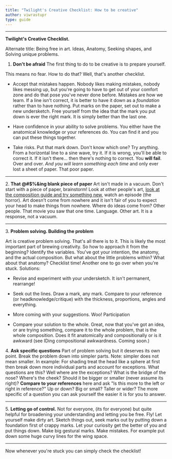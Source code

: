 ```yaml
---
title: "Twilight's Creative Checklist: How to be creative"
author: viwrastupr
type: guide
---
```


<Ponymote mote="rdsmile" text="How to be creative?"/>
<Ponymote mote="rdsitting" text="That takes talent baby."/>
<Ponymote mote="twiquery" text="Sorry Rainbow, but you're 100% wrong."/>
<Ponymote mote="twismile" text="Creativity takes practice, knowledge, and accepting mistakes."/>
<Ponymote mote="twibeam" text="And tips, but we have those here for ya."/>
<Ponymote mote="rdcool" text="Well, I'll listen, but I'm not gonna be happy about it."/>
<Ponymote mote="twisquint" text="Oh you... now! on to being creative..."/>
<Ponymote mote="rdwut" text="I have no idea what I'm doing."/>
<Ponymote mote="twismile" text="And that's the great part.  You have the freedom to do anything!  You can play!"/>
<Ponymote mote="soawesome" text="I like play. ...but wait, its you."/>
<Ponymote mote="rdannoyed" text="There are rules, aren't there?"/>
<Ponymote mote="twistare" text="Yes."/>
<Ponymote mote="twismug" text="It's a checklist in fact!"/>
<Ponymote mote="louder" text="You..."/>

-----

**Twilight's Creative Checklist.**

Alternate title: Being free in art. Ideas, Anatomy, Seeking shapes, and Solving unique problems.

1.  **Don't be afraid** The first thing to do to be creative is to prepare yourself. 
<Ponymote mote="twibeam" text="Checklists in checklists!"/>

This means no fear. How to do that? Well, that's another checklist.

-   Accept that mistakes happen. Nobody likes making mistakes, nobody likes messing up, but you're going to have to get out of your comfort zone and do that pose you've never done before. Mistakes are how we learn. If a line isn't correct, it is better to have it down as a _foundation_ rather than to have nothing. Put marks on the paper, set out to make a new undersketch. Free yourself from the idea that the mark you put down is ever the right mark. It is simply better than the last one.

-   Have confidence in your ability to solve problems. You either have the anatomical knowledge or your references do. You can find it and you can put these things together.

-   Take risks. Put that mark down. Don't know which one? Try anything. From a horizontal line to a sine wave, try it. If it is wrong, you'll be able to correct it. If it isn't there... then there's nothing to correct. You **will fail**. Over and over. _And you will learn something each time_ and only ever lost a sheet of paper. That poor paper.

-----

2\. **That @#$%&ing blank piece of paper** Art isn't made in a vacuum. Don't start with a piece of paper, brainstorm! Look at other people's art, [look at the composition guide and try something new](http://www.reddit.com/r/MLPdrawingschool/comments/qd2uq/), watch an episode (the horror). Art doesn't come from nowhere and it isn't fair of you to expect your head to make things from nowhere. Where do ideas come from? Other people. That movie you saw that one time. Language. Other art. It is a response, not a vacuum.

-----

3\. **Problem solving. Building the problem** 
<Ponymote mote="rdcool" text="I sense another checklist coming on."/>

Art is creative problem solving. That's all there is to it. This is likely the most important part of brewing creativity. So how to approach it from the beginning? Identify the variables. You've got your intention, the anatomy, and the actual composition. But what about the little problems within? What about that anatomy? Checklist time! Another one to go over when you're stuck. Solutions:

-   Revise and experiment with your undersketch. It isn't permanent, rearrange!

-   Seek out the lines. Draw a mark, any mark. Compare to your reference (or headknowledge/critique) with the thickness, proportions, angles and everything.

-   More coming with your suggestions. Woo! Participation <Ponymote mote="twicrazy" text="My brain's not fried at all."/>

-   Compare your solution to the whole. Great, now that you've got an idea, or are trying something, compare it to the whole problem, that is the whole composition. Does it fit anatomically and compositionally or is it awkward (see IDing compositional awkwardness. Coming soon.)

4\. **Ask specific questions** Part of problem solving but it deserves its own point. Break the problem down into simpler parts. Note: simpler does not mean smaller. In example: For shading treat the head like a sphere at first then break down more individual parts and account for exceptions. What questions are this? Well where are the exceptions? What is the bridge of the nose? Where's the cheek? Should it be bigger or smaller (never assume its right)? **Compare to your references** here and ask "Is this more to the left or right in reference?" Up or down? Big or small? Taller or wider? The more specific of a question you can ask yourself the easier it is for you to answer.

-----

5\. **Letting go of control.** Not for everyone, (its for everyone) but quite helpful for broadening your understanding and letting you be free. Fly! Let yourself make dirty art. Sketch things out, seek marks out by putting down a foundation first of crappy marks. Let your curiosity get the better of you and put things down. Make big gestural marks. Make mistakes. For example put down some huge curvy lines for the wing space.

-----

Now whenever you're stuck you can simply check the checklist!

<!-- <Ponymote mote="twirage" text="Reddit auto formats lists weirdly.  RAGE  These are numbered in the original I swear."/> -->
<Ponymote mote="twiquery" text="You may notice that there's a lot of redundancy here.  The solutions aren't too dissimilar."/>
<Ponymote mote="louder" text="I noticed."/>
<Ponymote mote="twismile" text="There's a lot of vagueness and ambiguity here.  Questions please."/>
<Ponymote mote="twistare" text="This turned out not at all like I intended... I expect to be yelled at."/>
